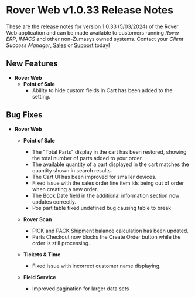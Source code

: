 # Rover Web v1.0.33 Release Notes

<badge text= "Version 1.0.33" vertical="middle" />

<PageHeader />

These are the release notes for version 1.0.33 (5/03/2024) of the Rover Web application and can be made available to customers running _Rover ERP_, _IMACS_ and other non-Zumasys owned systems. Contact your _Client Success Manager_, [Sales](mailto:sales@zumasys.com?subject=Rover%20Web%20v1.0.33) or [Support](mailto:help@zumasys.com?subject=Rover%20Web%20v1.0.33) today!

## New Features

- **Rover Web**
  - **Point of Sale**
    - Ability to hide custom fields in Cart has been added to the setting.

## Bug Fixes

- **Rover Web**
  - **Point of Sale**
    - The "Total Parts" display in the cart has been restored, showing the total number of parts added to your order.
    - The available quantity of a part displayed in the cart matches the quantity shown in search results.
    - The Cart UI has been improved for smaller devices.
    - Fixed issue with the sales order line item ids being out of order when creating a new order.
    - The Book Date field in the additional information section now updates correctly.
    - Pos part table fixed undefined bug causing table to break

  - **Rover Scan**
    - PICK and PACK Shipment balance calculation has been updated.
    - Parts Checkout now blocks the Create Order button while the order is still processing.

  - **Tickets & Time**
    - Fixed issue with incorrect customer name displaying.

  - **Field Service**
    - Improved pagination for larger data sets

<PageFooter />
